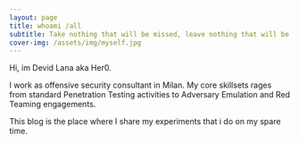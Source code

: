 ```yaml
---
layout: page
title: whoami /all
subtitle: Take nothing that will be missed, leave nothing that will be noticed.
cover-img: /assets/img/myself.jpg
---
```


Hi, im Devid Lana aka Her0.



I work as offensive security consultant in Milan.
My core skillsets rages from standard Penetration Testing activities to Adversary Emulation and Red Teaming engagements.

This blog is the place where I share my experiments that i do on my spare time.

